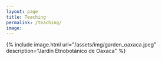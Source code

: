 ```yaml
---
layout: page
title: Teaching
permalink: /teaching/
image:
---
```

<!--
Teaching is arguably the most impactful part of my graduate training.
I love teaching introductory statistics!

The following are the classes I have TA-ed for at UC Santa Cruz.
If you're a TA and would like access to any of my slides or materials, please contact me.

**Stat 5, Introductory Statistics**

* [Spring 2023 with Prof. Sansó](/2023/04/03/stat5-s23)
* [Winter 2022 with Prof. Katznelson](/2022/01/14/stat5-w22)
* [Fall 2021 with Prof. Mendes](/2021/09/05/stat5-f21/)

**Stat 7, Statistical Methods for Biological, Environmental, & Health Sciences**

* [Fall 2022 with Prof. Katznelson](/2022/09/23/stat7-f22)

**Stat 131, Introductory Probability**

* Winter 2023 with Prof. Alfaro-Córdoba (No Section-Specific Page)


***
-->
{% include image.html url="/assets/img/garden_oaxaca.jpeg" description="Jardín Etnobotánico de Oaxaca" %}
